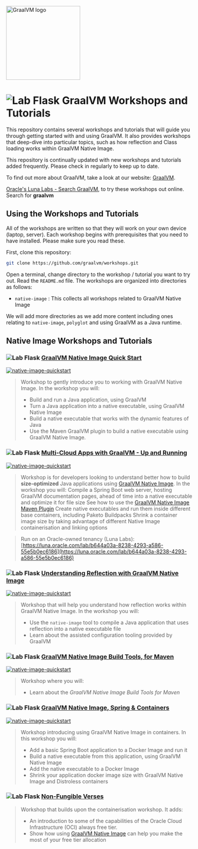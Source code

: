 <img src="https://www.graalvm.org/resources/img/home/logo_mobile_openmenu.svg" 
    alt="GraalVM logo" 
    width="200px">

# ![Lab Flask](./images/lab-flask.png) GraalVM Workshops and Tutorials

This repository contains several workshops and tutorials that will guide you through getting started with 
and using GraalVM. It also provides workshops that deep-dive into particular topics, such as how reflection 
and Class loading works within GraalVM Native Image.

This repository is continually updated with new workshops and tutorials added frequently. Please check in regularly
to keep up to date.

To find out more about GraalVM, take a look at our website: [GraalVM](https://www.graalvm.org).

[Oracle's Luna Labs - Search GraalVM](https://luna.oracle.com), to try these workshops out online. Search for **graalvm**

## Using the Workshops and Tutorials

All of the workshops are written so that they will work on your own device (laptop, server). Each workshop begins with
prerequisites that you need to have installed. Please make sure you read these.

First, clone this repository:

```bash
git clone https://github.com/graalvm/workshops.git
```

Open a terminal, change directory to the workshop / tutorial you want to try out. Read the `README.md` file.
The workshops are organized into directories as follows:

* `native-image` : This collects all workshops related to GraalVM Native Image

We will add more directories as we add more content including ones relating to `native-image`, `polyglot` and using
GraalVM as a Java runtime.

## Native Image Workshops and Tutorials

### ![Lab Flask](./images/lab-flask.png) [GraalVM Native Image Quick Start](native-image/graalvm-native-image-quick-start/)
<a href="https://github.com/graalvm/workshops/actions/workflows/github-actions-native-image-quickstart.yml">
<img alt="native-image-quickstart" src="https://github.com/graalvm/workshops/actions/workflows/github-actions-native-image-quickstart.yml/badge.svg" /></a>

>  Workshop to gently introduce you to working with GraalVM Native Image. In the workshop you will:
>  - Build and run a Java application, using GraalVM
>  - Turn a Java application into a native executable, using GraalVM Native Image
>  - Build a native executable that works with the dynamic features of Java
>  - Use the Maven GraalVM plugin to build a native executable using GraalVM Native Image.

### ![Lab Flask](./images/lab-flask.png) [Multi-Cloud Apps with GraalVM - Up and Running](native-image/spring-boot-webserver/)
<a href="https://github.com/graalvm/workshops/actions/workflows/github-actions-spring-boot-webserver.yml">
   <img alt="native-image-quickstart" src="https://github.com/graalvm/workshops/actions/workflows/github-actions-spring-boot-webserver.yml/badge.svg" /></a>

> Workshop is for developers looking to understand better how to build **size-optimized** Java applications using [GraalVM Native Image](https://www.graalvm.org/reference-manual/native-image/). In the workshop you will:
> Compile a Spring Boot web server, hosting GraalVM documentation pages, ahead of time into a native executable and optimize it for file size
> See how to use the [GraalVM Native Image Maven Plugin](https://graalvm.github.io/native-build-tools/latest/maven-plugin.html)
> Create native executables and run them inside different base containers, including Paketo Buildpacks
> Shrink a container image size by taking advantage of different Native Image containerisation and linking options

> Run on an Oracle-owned tenancy (Luna Labs): [https://luna.oracle.com/lab/b644a03a-8238-4293-a586-55e5b0ec6186](https://luna.oracle.com/lab/b644a03a-8238-4293-a586-55e5b0ec6186)

### ![Lab Flask](./images/lab-flask.png) [Understanding Reflection with GraalVM Native Image](native-image/reflection/)
<a href="https://github.com/graalvm/workshops/actions/workflows/github-actions-native-image-reflection.yml">
   <img alt="native-image-quickstart" src="https://github.com/graalvm/workshops/actions/workflows/github-actions-native-image-reflection.yml/badge.svg" /></a>

>  Workshop that will help you understand how reflection works within GraalVM Native Image. In the workshop you will: 
>  - Use the `native-image` tool to compile a Java application that uses reflection into a native executable file
>  - Learn about the assisted configuration tooling provided by GraalVM

### ![Lab Flask](./images/lab-flask.png) [GraalVM Native Image Build Tools, for Maven](native-image/native-build-tools/)
<a href="https://github.com/graalvm/workshops/actions/workflows/github-actions-native-image-build-tools-maven.yml">
   <img alt="native-image-quickstart" src="https://github.com/graalvm/workshops/actions/workflows/github-actions-native-image-build-tools-maven.yml/badge.svg" /></a>

>  Workshop where you will:
>  - Learn about the _GraalVM Native Image Build Tools for Maven_

### ![Lab Flask](./images/lab-flask.png) [GraalVM Native Image, Spring & Containers](native-image/containerisation/)
<a href="https://github.com/graalvm/workshops/actions/workflows/github-actions-native-image-containerisation.yml">
   <img alt="native-image-quickstart" src="https://github.com/graalvm/workshops/actions/workflows/github-actions-native-image-containerisation.yml/badge.svg" /></a>

>  Workshop introducing using GraalVM Native Image in containers. In this workshop you will:
>  - Add a basic Spring Boot application to a Docker Image and run it
>  - Build a native executable from this application, using GraalVM Native Image
>  - Add the native executable to a Docker Image
>  - Shrink your application docker image size with GraalVM Native Image and Distroless containers 

### ![Lab Flask](./images/lab-flask.png) [Non-Fungible Verses](native-image/non-fungible-verses/)

>  Workshop that builds upon the containerisation workshop. It adds:  
> 
>  - An introduction to some of the capabilities of the Oracle Cloud Infrastructure (OCI) always free tier.
>  - Show how using [GraalVM Native Image](https://www.graalvm.org/reference-manual/native-image/) can help you make the most of your free tier allocation